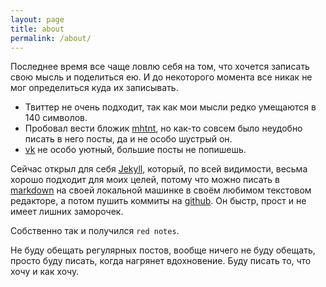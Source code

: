 ```yaml
---
layout: page
title: about
permalink: /about/
---
```


Последнее время все чаще ловлю себя на том, что хочется записать свою мысль
и поделиться ею.  И до некоторого момента все никак не мог определиться куда
их записывать.

* Твиттер не очень подходит, так как мои мысли редко умещаются в 140 символов.
* Пробовал вести бложик [mhtnt][], но как-то совсем было неудобно писать
в него посты, да и не особо шустрый он.
* [vk][] не особо уютный, большие посты не попишешь.

Сейчас открыл для себя [Jekyll][], который, по всей видимости, весьма хорошо
подходит для моих целей, потому что можно писать в [markdown] на своей
локальной машинке в своём любимом текстовом редакторе, а потом пушить коммиты
на [github][]. Он быстр, прост и не имеет лишних заморочек.

Собственно так и получился `red notes`.

Не буду обещать регулярных постов, вообще ничего не буду обещать, просто буду
писать, когда нагрянет вдохновение. Буду писать то, что хочу и как хочу.


[vk]:           http://vk.com/abcdw
[mhtnt]:        http://mhtnt.blogspot.com
[jekyll]:       http://jekyllrb.com
[github]:       http://github.com/abcdw
[markdown]:     http://daringfireball.net/projects/markdown/syntax
